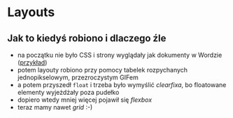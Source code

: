 # Layouts


## Jak to kiedyś robiono i dlaczego źle

 * <!-- .element: class="fragment fade-in" -->
   na początku nie było CSS i strony wyglądały jak dokumenty
   w Wordzie ([przykład](https://motherfuckingwebsite.com))
 * <!-- .element: class="fragment fade-in" -->
   potem layouty robiono przy pomocy tabelek rozpychanych jednopikselowym,
   przezroczystym GIFem
 * <!-- .element: class="fragment fade-in" -->
   a potem przyszedł `float` i trzeba było wymyślić _clearfixa_, bo
   floatowane elementy wyjeżdżały poza pudełko
 * <!-- .element: class="fragment fade-in" -->
   dopiero wtedy mniej więcej pojawił się _flexbox_
 * <!-- .element: class="fragment fade-in" -->
   teraz mamy nawet _grid_ :-)
